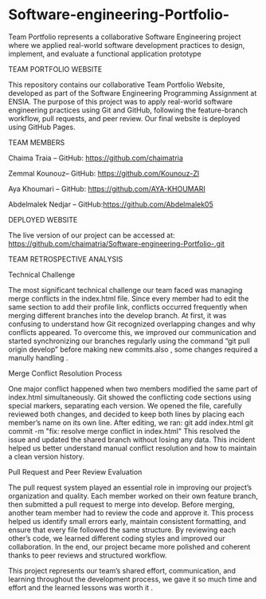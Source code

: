 # Software-engineering-Portfolio-
Team Portfolio represents a collaborative Software Engineering project where we applied real-world software development practices to design, implement, and evaluate a functional application prototype



TEAM PORTFOLIO WEBSITE

This repository contains our collaborative Team Portfolio Website, developed as part of the Software Engineering Programming Assignment at ENSIA.
The purpose of this project was to apply real-world software engineering practices using Git and GitHub, following the feature-branch workflow, pull requests, and peer review.
Our final website is deployed using GitHub Pages.

TEAM MEMBERS

Chaima Traia – GitHub: https://github.com/chaimatria

Zemmal Kounouz– GitHub: https://github.com/Kounouz-Zl


Aya Khoumari – GitHub: https://github.com/AYA-KHOUMARI


Abdelmalek Nedjar – GitHub:https://github.com/Abdelmalek05


DEPLOYED WEBSITE

The live version of our project can be accessed at:
https://github.com/chaimatria/Software-engineering-Portfolio-.git

TEAM RETROSPECTIVE ANALYSIS

Technical Challenge

The most significant technical challenge our team faced was managing merge conflicts in the index.html file. Since every member had to edit the same section to add their profile link, conflicts occurred frequently when merging different branches into the develop branch.
At first, it was confusing to understand how Git recognized overlapping changes and why conflicts appeared. To overcome this, we improved our communication and started synchronizing our branches regularly using the command “git pull origin develop” before making new commits.also , some changes required a manully handling .


Merge Conflict Resolution Process

One major conflict happened when two members modified the same part of index.html simultaneously. Git showed the conflicting code sections using special markers, separating each version.
We opened the file, carefully reviewed both changes, and decided to keep both lines by placing each member’s name on its own line.
After editing, we ran:
git add index.html
git commit -m "fix: resolve merge conflict in index.html"
This resolved the issue and updated the shared branch without losing any data.
This incident helped us better understand manual conflict resolution and how to maintain a clean version history.

Pull Request and Peer Review Evaluation

The pull request system played an essential role in improving our project’s organization and quality. Each member worked on their own feature branch, then submitted a pull request to merge into develop.
Before merging, another team member had to review the code and approve it. This process helped us identify small errors early, maintain consistent formatting, and ensure that every file followed the same structure.
By reviewing each other’s code, we learned different coding styles and improved our collaboration. In the end, our project became more polished and coherent thanks to peer reviews and structured workflow.



This project represents our team’s shared effort, communication, and learning throughout the development process, we gave it so much time and effort and the learned lessons was worth it . 